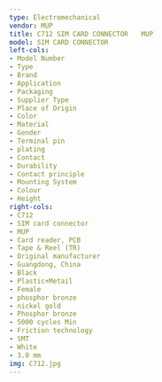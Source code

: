 ```yaml
---
type: Electromechanical
vendor: MUP
title: C712 SIM CARD CONNECTOR　　MUP
model: SIM CARD CONNECTOR
left-cols: 
- Model Number
- Type
- Brand
- Application
- Packaging
- Supplier Type
- Place of Origin
- Color
- Material
- Gender
- Terminal pin
- plating
- Contact
- Durability
- Contact principle
- Mounting System
- Colour
- Height
right-cols: 
- C712
- SIM card connector
- MUP
- Card reader, PCB
- Tape & Reel (TR)
- Original manufacturer
- Guangdong, China
- Black
- Plastic+Metail
- Female
- phosphor bronze
- nickel gold
- Phosphor bronze
- 5000 cycles Min
- Friction technology
- SMT
- White
- 3.0 mm
img: C712.jpg
---
```

